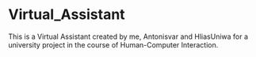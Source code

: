 # Virtual_Assistant
This is a Virtual Assistant created by me, Antonisvar and HliasUniwa for a university project in the course of Human-Computer Interaction.
